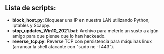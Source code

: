 ## Lista de scripts:

* <b>block_host.py</b>: Bloquear una IP en nuestra LAN utilizando Python, Iptables y Scappy.
* <b>stop_updates_Win10_2021.bat</b>: Archivo para meterle un susto a algún amigo para que piense que lo han hackeado.
* <b>reverse_tcp.py</b>: Reverse TCP con persistencia para máquinas linux (arrancar la shell atacante con "sudo nc -l 443").
